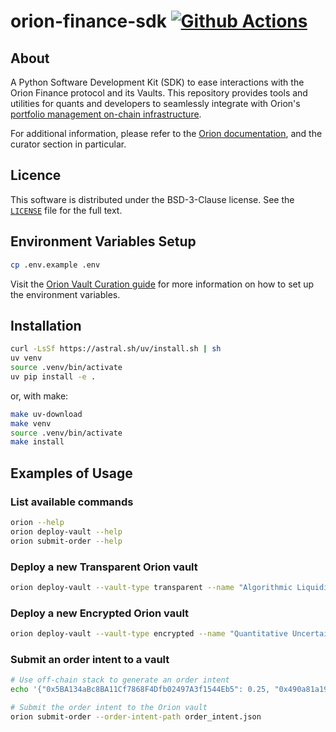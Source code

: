 # orion-finance-sdk [![Github Actions][gha-badge]][gha]

[gha]: https://github.com/OrionFinanceAI/orion-finance-sdk/actions
[gha-badge]: https://github.com/OrionFinanceAI/orion-finance-sdk/actions/workflows/build.yml/badge.svg

## About

A Python Software Development Kit (SDK) to ease interactions with the Orion Finance protocol and its Vaults. This repository provides tools and utilities for quants and developers to seamlessly integrate with Orion's [portfolio management on-chain infrastructure](https://github.com/OrionFinanceAI/protocol).

For additional information, please refer to the [Orion documentation](https://docs.orionfinance.ai), and the curator section in particular.

## Licence

This software is distributed under the BSD-3-Clause license. See the [`LICENSE`](./LICENSE) file for the full text.

## Environment Variables Setup

```bash
cp .env.example .env
```

Visit the [Orion Vault Curation guide](https://docs.orionfinance.ai/curator/intro) for more information on how to set up the environment variables.

## Installation

```bash
curl -LsSf https://astral.sh/uv/install.sh | sh
uv venv
source .venv/bin/activate
uv pip install -e .
```

or, with make:

```bash
make uv-download
make venv
source .venv/bin/activate
make install
```

## Examples of Usage

### List available commands

```bash
orion --help
orion deploy-vault --help
orion submit-order --help
```

### Deploy a new Transparent Orion vault

```bash
orion deploy-vault --vault-type transparent --name "Algorithmic Liquidity Provision & Hedging Agent" --symbol "ALPHA" --fee-type hard_hurdle --performance-fee 100 --management-fee 10
```

### Deploy a new Encrypted Orion vault

```bash
orion deploy-vault --vault-type encrypted --name "Quantitative Uncertainty Analysis of Network Topologies" --symbol "QUANT" --fee-type high_water_mark --performance-fee 0 --management-fee 20
```

### Submit an order intent to a vault

```bash
# Use off-chain stack to generate an order intent
echo '{"0x5BA134aBc8BA11Cf7868F4Dfb02497A3f1544Eb5": 0.25, "0x490a81a1939762E6AA87C68C346A0be5E21B466c": 0.02, "0x8A359aAfbf0DF440B34bb97445d981C1944CD053": 0.015, "0xbD39EeAd46c3f28EB8309A74641ab9Ef947FFc83": 0.0255, "0x6b2741F97Ea3EA9C5bFeEa33575d1E73c4481010": 0.06, "0x58f7aaE7B2c017F74B7403C9e89537f43B13bE87": 0.40, "0x28345814d210f2FE11C8de03236f0Ba7b603D282": 0.22, "0x484fF4FB5Ca053b47e5e0490C363b5ea38bB2adF": 0.0095}' > order_intent.json

# Submit the order intent to the Orion vault
orion submit-order --order-intent-path order_intent.json
```
